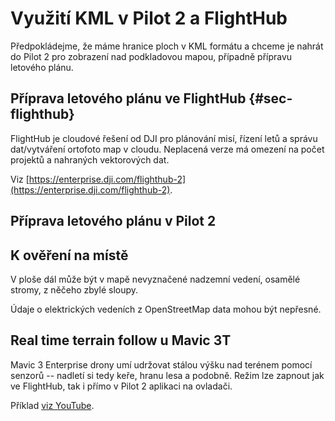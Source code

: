 # Využití KML v Pilot 2 a FlightHub

Předpokládejme, že máme hranice ploch v KML formátu a chceme je nahrát do Pilot 2 pro zobrazení nad podkladovou mapou, případně přípravu letového plánu.

## Příprava letového plánu ve FlightHub {#sec-flighthub}

FlightHub je cloudové řešení od DJI pro plánování misí, řízení letů a správu dat/vytváření ortofoto map v cloudu.
Neplacená verze má omezení na počet projektů a nahraných vektorových dat.

Viz [https://enterprise.dji.com/flighthub-2](https://enterprise.dji.com/flighthub-2).


## Příprava letového plánu v Pilot 2



## K ověření na místě

V ploše dál může být v mapě nevyznačené nadzemní vedení, osamělé stromy, z něčeho zbylé sloupy. 

Údaje o elektrických vedeních z OpenStreetMap data mohou být nepřesné.

## Real time terrain follow u Mavic 3T

Mavic 3 Enterprise drony umí udržovat stálou výšku nad terénem pomocí senzorů -- nadletí si tedy keře, hranu lesa a podobně.
Režim lze zapnout jak ve FlightHub, tak i přímo v Pilot 2 aplikaci na ovladači.

Příklad [viz YouTube](https://www.youtube.com/watch?v=Jm2DvnwUTRQ).

